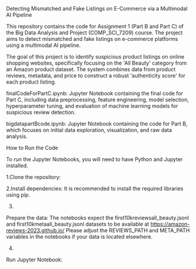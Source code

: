 Detecting Mismatched and Fake Listings on E-Commerce via a Multimodal AI Pipeline

This repository contains the code for Assignment 1 (Part B and Part C) of the Big Data Analysis and Project (COMP_SCI_7209) course. The project aims to detect mismatched and fake listings on e-commerce platforms using a multimodal AI pipeline.


The goal of this project is to identify suspicious product listings on online shopping websites, specifically focusing on the 'All Beauty' category from an Amazon product dataset. 
The system combines data from product reviews, metadata, and price to construct a robust 'authenticity score' for each product listing.

finalCodeForPartC.ipynb: Jupyter Notebook containing the final code for Part C, including data preprocessing, feature engineering, model selection, hyperparameter tuning, and 
evaluation of machine learning models for suspicious review detection.

bigdatapartBcode.ipynb: Jupyter Notebook containing the code for Part B, which focuses on initial data exploration, visualization, and raw data analysis.


How to Run the Code

To run the Jupyter Notebooks, you will need to have Python and Jupyter installed. 

1.Clone the repository:

2.Install dependencies:
It is recommended to install the required libraries using pip.

3.
Prepare the data:
The notebooks expect the first10kreviewsall_beauty.jsonl and first10kmetaall_beauty.jsonl datasets to be available at https://amazon-reviews-2023.github.io/  Please adjust the REVIEWS_PATH and META_PATH variables in the notebooks if your data is located elsewhere.

4.
Run Jupyter Notebook:

